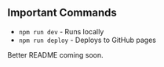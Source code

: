 ## Important Commands
- `npm run dev` - Runs locally
- `npm run deploy` - Deploys to GitHub pages

Better README coming soon.
